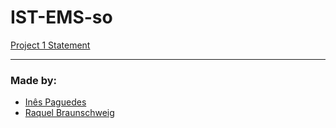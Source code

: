 # IST-EMS-so

[Project 1 Statement](docs/statement-p1.pdf)

___
### Made by:

- [Inês Paguedes](https://github.com/Paguedes875)
- [Raquel Braunschweig](https://github.com/iquelli)
